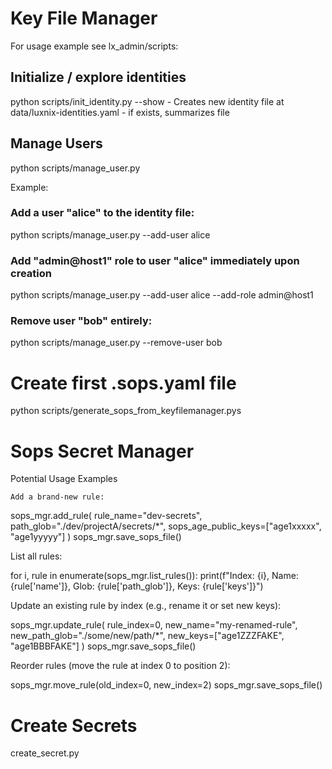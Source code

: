 # Key File Manager
For usage example see lx_admin/scripts:

## Initialize / explore identities
python scripts/init_identity.py --show
    - Creates new identity file at data/luxnix-identities.yaml
    - if exists, summarizes file

## Manage Users
python scripts/manage_user.py

Example:
### Add a user "alice" to the identity file:
python scripts/manage_user.py --add-user alice

### Add "admin@host1" role to user "alice" immediately upon creation
python scripts/manage_user.py --add-user alice --add-role admin@host1

### Remove user "bob" entirely:
python scripts/manage_user.py --remove-user bob

# Create first .sops.yaml file
python scripts/generate_sops_from_keyfilemanager.pys

# Sops Secret Manager
Potential Usage Examples

    Add a brand-new rule:

sops_mgr.add_rule(
    rule_name="dev-secrets",
    path_glob="./dev/projectA/secrets/*",
    sops_age_public_keys=["age1xxxxx", "age1yyyyy"]
)
sops_mgr.save_sops_file()

List all rules:

for i, rule in enumerate(sops_mgr.list_rules()):
    print(f"Index: {i}, Name: {rule['name']}, Glob: {rule['path_glob']}, Keys: {rule['keys']}")

Update an existing rule by index (e.g., rename it or set new keys):

sops_mgr.update_rule(
    rule_index=0, 
    new_name="my-renamed-rule",
    new_path_glob="./some/new/path/*",
    new_keys=["age1ZZZFAKE", "age1BBBFAKE"]
)
sops_mgr.save_sops_file()

Reorder rules (move the rule at index 0 to position 2):

sops_mgr.move_rule(old_index=0, new_index=2)
sops_mgr.save_sops_file()



# Create Secrets
create_secret.py

